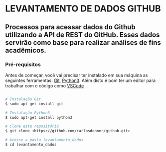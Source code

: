 # LEVANTAMENTO DE DADOS GITHUB

## Processos para acessar dados do Github utilizando a API de REST do GitHub. Esses dados servirão como base para realizar análises de fins acadêmicos.

### Pré-requisitos
Antes de começar, você vai precisar ter instalado em sua máquina as seguintes ferramentas: 
[Git](https://git-scm.com), [Python3](https://www.python.org/). 
Além disto é bom ter um editor para trabalhar com o código como [VSCode](https://code.visualstudio.com/)

```bash

# Instalação Git
$ sudo apt-get install git

# Instalação Python3 
$ sudo apt-get install python3

# Clone este repositório
$ git clone <https://github.com/carlosdenner/github.git>

# Acesse a pasta levantamento_dados
$ cd levantamento_dados

```

